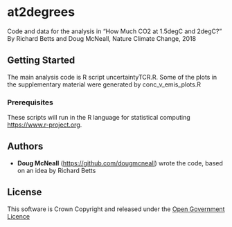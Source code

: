 # at2degrees

Code and data for the analysis in “How Much CO2 at 1.5degC and 2degC?” By Richard Betts and Doug McNeall, Nature Climate Change, 2018

## Getting Started

The main analysis code is R script uncertaintyTCR.R. Some of the plots in the supplementary material were generated by conc_v_emis_plots.R

### Prerequisites

These scripts will run in the R language for statistical computing https://www.r-project.org.


## Authors

* **Doug McNeall** (https://github.com/dougmcneall) wrote the code, based on an idea by Richard Betts


## License

This software is Crown Copyright and released under the [Open Government Licence](http://www.nationalarchives.gov.uk/doc/open-government-licence/version/3/)
